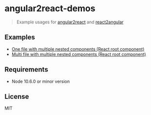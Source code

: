 # angular2react-demos

> Example usages for [angular2react](https://github.com/coatue-oss/angular2react) and [react2angular](https://github.com/coatue-oss/react2angular)

## Examples

- [One file with multiple nested components (React root component)](one-file)
- [Multi file with multiple nested components (React root component)](multi-file)

## Requirements

- Node 10.6.0 or minor version

## License

MIT
